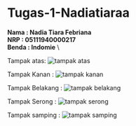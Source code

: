 # Tugas-1-Nadiatiaraa


**Nama : Nadia Tiara Febriana** \
**NRP : 05111940000217** \
**Benda : Indomie** \ 

Tampak atas:
![tampak atas](https://user-images.githubusercontent.com/72669398/134188845-27d7ea09-9958-48e7-aaa7-16b92f5d91e0.jpg)

Tampak Kanan :
![tampak kanan](https://user-images.githubusercontent.com/72669398/134189257-4b25002c-e582-4a20-acb6-b343266b3843.jpg)

Tampak Belakang :
![tampak belakang](https://user-images.githubusercontent.com/72669398/134189278-cfa912cd-fa7f-4d2d-b683-7f908c004e4e.jpg)

Tampak Serong :
![tampak serong](https://user-images.githubusercontent.com/72669398/134189266-0488f2d0-7696-426d-bfac-fabaf6f82be9.jpg)

Tampak samping :
![tampak samping](https://user-images.githubusercontent.com/72669398/134189273-0714650a-0fde-444f-b1ab-3926947ac7e7.jpg)
